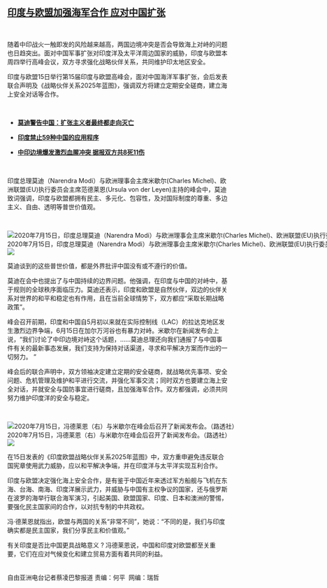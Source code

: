 <!--1594918154000-->
[印度与欧盟加强海军合作    应对中国扩张](https://www.rfa.org/mandarin/yataibaodao/junshiwaijiao/cl-07162020114746.html)
------

<p> </p><p>随着中印战火一触即发的风险越来越高，两国边境冲突是否会导致海上对峙的问题也日趋突出。面对中国军事扩张对印度洋及太平洋周边国家的威胁，印度与欧盟本周四举行高峰会议，双方寻求强化战略伙伴关系，共同维护印太地区安全。</p><p>印度与欧盟15日举行第15届印度与欧盟高峰会，面对中国海洋军事扩张，会后发表联合声明及《战略伙伴关系2025年蓝图》，强调双方将建立定期安全磋商，建立海上安全对话等合作。</p><p> </p><ul><li><b><a class="external-link" href="http://www.rfa.org/mandarin/Xinwen/8-07032020125423.html">莫迪警告中国：扩张主义者最终都走向灭亡</a></b></li></ul><ul><li><b><a class="external-link" href="http://www.rfa.org/mandarin/Xinwen/7-06292020142146.html">印度禁止59种中国的应用程序</a></b></li></ul><ul><li><b><a class="external-link" href="http://www.rfa.org/mandarin/yataibaodao/junshiwaijiao/ql2-06162020081130.html">中印边境爆发激烈血腥冲突 据报双方共8死11伤</a></b></li></ul><p> </p><p>印度总理莫迪（Narendra Modi）与欧洲理事会主席米歇尔(Charles Michel)、欧洲联盟(EU)执行委员会主席范德莱恩(Ursula von der Leyen)主持的峰会中，莫迪致词强调，印度与欧盟都拥有民主、多元化、包容性，及对国际制度的尊重、多边主义、自由、透明等普世价值观。</p><p> </p><p><div class="image-inline captioned" style="width:1500px;"><div style="width:1500px;"><img alt="2020年7月15日，印度总理莫迪（Narendra Modi）与欧洲理事会主席米歇尔(Charles Michel)、欧洲联盟(EU)执行委员会主席范德莱恩(Ursula von der Leyen)主持的印度与欧盟视讯峰会。（AFP）" src="https://www.rfa.org/mandarin/yataibaodao/junshiwaijiao/cl-07162020114746.html/000_1V843S.jpg" title="2020年7月15日，印度总理莫迪（Narendra Modi）与欧洲理事会主席米歇尔(Charles Michel)、欧洲联盟(EU)执行委员会主席范德莱恩(Ursula von der Leyen)主持的印度与欧盟视讯峰会。（AFP）"/></div><div class="image-caption"><span style="width:1500px;">2020年7月15日，印度总理莫迪（Narendra Modi）与欧洲理事会主席米歇尔(Charles Michel)、欧洲联盟(EU)执行委员会主席范德莱恩(Ursula von der Leyen)主持的印度与欧盟视讯峰会。（AFP）</span><span class="copyright"> </span></div><div id="zoomattribute"><a class="single_image" href="/mandarin/yataibaodao/junshiwaijiao/cl-07162020114746.html/000_1V843S.jpg" title="2020年7月15日，印度总理莫迪（Narendra Modi）与欧洲理事会主席米歇尔(Charles Michel)、欧洲联盟(EU)执行委员会主席范德莱恩(Ursula von der Leyen)主持的印度与欧盟视讯峰会。（AFP）"><img src="/rfa_resources/graphics/icon-zoom.png"/></a></div></div></p><p>莫迪谈到的这些普世价值，都是外界批评中国没有或不遵行的价值。</p><p>莫迪在会中也提出了与中国持续的边界问题。他强调，在印度与中国的对峙中，基于规则的全球秩序面临压力。莫迪还表示，印度和欧盟是自然伙伴，双边的伙伴关系对世界的和平和稳定也有作用，且在当前全球情势下，双方都应“采取长期战略政策”。</p><p>峰会召开前期，印度和中国自5月初以来就在实际控制线（LAC）的拉达克地区发生激烈边界争端，6月15日在加尔万河谷也有暴力对峙。米歇尔在新闻发布会上说，“我们讨论了中印边境对峙这个话题，……莫迪总理还向我们通报了与中国事件有关的最新事态发展，我们支持为保持对话渠道，寻求和平解决方案而作出的一切努力。 ”</p><p>峰会后的联合声明中，双方领袖决定建立定期的安全磋商，就战略优先事项、安全问题、危机管理及维护和平进行交流，并强化军事交流；同时双方也要建立海上安全对话，并就安全与国防事宜进行磋商，且加强海军合作。双方都强调，必须共同努力维护印度洋的安全与稳定。</p><p> </p><p><div class="image-inline captioned" style="width:1500px;"><div style="width:1500px;"><img alt="2020年7月15日，冯德莱恩（右）与米歇尔在峰会后召开了新闻发布会。（路透社）" src="https://www.rfa.org/mandarin/yataibaodao/junshiwaijiao/cl-07162020114746.html/2020-07-15T130058Z_852896843_RC2PTH9M89TK_RTRMADP_3_EU-INDIA.jpg" title="2020年7月15日，冯德莱恩（右）与米歇尔在峰会后召开了新闻发布会。（路透社）"/></div><div class="image-caption"><span style="width:1500px;">2020年7月15日，冯德莱恩（右）与米歇尔在峰会后召开了新闻发布会。（路透社）</span><span class="copyright"> </span></div><div id="zoomattribute"><a class="single_image" href="/mandarin/yataibaodao/junshiwaijiao/cl-07162020114746.html/2020-07-15T130058Z_852896843_RC2PTH9M89TK_RTRMADP_3_EU-INDIA.jpg" title="2020年7月15日，冯德莱恩（右）与米歇尔在峰会后召开了新闻发布会。（路透社）"><img src="/rfa_resources/graphics/icon-zoom.png"/></a></div></div></p><p>在15日发表的《印度欧盟战略伙伴关系2025年蓝图》中，双方重申避免违反联合国宪章使用武力威胁，应以和平解决争端，并在印度洋与太平洋实现互利合作。</p><p>印度与欧盟决定强化海上安全合作，是有鉴于中国近年来透过军方船舰与飞机在东海、台海、南海、印度洋展示武力，并威胁与中国有主权争议的国家，还与俄罗斯在波罗的海举行联合海军演习，引起美国、欧盟国家、印度、日本和澳洲的警惕，要强化民主国家间的合作，以对抗专制的中共政权。</p><p>冯·德莱恩就指出，欧盟与两国的关系“非常不同”，她说：“不同的是，我们与印度确实都是民主国家，我们分享民主和价值观。”</p><p>有关印度是否比中国更具战略意义 ? 冯德莱恩说，中国和印度对欧盟都至关重要，它们在应对气候变化和建立贸易方面有着共同的利益。<br/><br/> <br/>自由亚洲电台记者蔡凌巴黎报道 责编：何平  网编：瑞哲</p>
